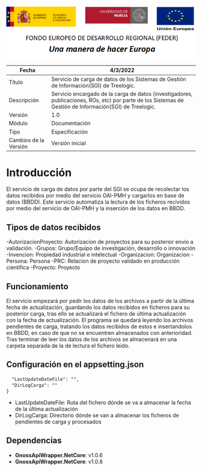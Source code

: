 ![](../../Docs/media/CabeceraDocumentosMD.png)

| Fecha         | 4/3/2022                                                   |
| ------------- | ------------------------------------------------------------ |
|Título|Servicio de carga de datos de los Sistemas de Gestión de Información(SGI) de Treelogic.| 
|Descripción|Servicio encargado de la  carga de datos (investigadores, publicaciones, ROs, etc) por parte de los Sistemas de Gestión de Información(SGI) de Treelogic.|
|Versión|1.0|
|Módulo|Documentación|
|Tipo|Especificación|
|Cambios de la Versión|Versión inicial|

# Introducción
El servicio de carga de datos por parte del SGI se ocupa de recolectar los datos recibidos por medio del servicio OAI-PMH y cargarlos en base de datos (BBDD). 
Este servicio automatiza la lectura de los ficheros recividos por medio del servicio de OAI-PMH y la inserción de los datos en BBDD.

## Tipos de datos recibidos
-AutorizacionProyecto: Autorizacion de proyectos para su posterior envio a validación.
-Grupos: Grupo/Equipo de investigación, desarrollo o innovación
-Invencion: Propiedad industrial e intelectual
-Organizacion: Organizacion
-Persona: Persona
-PRC: Relacion de proyecto validado en producción cientifica
-Proyecto: Proyecto

## Funcionamiento
El servicio empezará por pedir los datos de los archivos a partir de la última fecha de actualización, guardando los datos recibidos en ficheros para su posterior carga, tras ello se actualizará el fichero de última actualización con la fecha de actualización.
El programa se quedará leyendo los archivos pendientes de carga, tratando los datos recibidos de estos e insertandolos en BBDD, en caso de que no se encuentren almacenados con anterioridad. Tras terminar de leer los datos de los archivos se almacenará en una carpeta separada de la de lectura el fichero leido.


## Configuración en el appsetting.json
```json{
  "LastUpdateDateFile": "",
  "DirLogCarga": ""
}
```
- LastUpdateDateFile: Ruta del fichero dónde se va a almacenar la fecha de la última actualización
- DirLogCarga: Directorio dónde se van a almacenar los ficheros de pendientes de carga y procesados

## Dependencias
- **GnossApiWrapper.NetCore**: v1.0.6
- **GnossApiWrapper.NetCore**: v1.0.8
